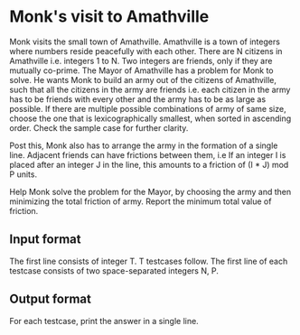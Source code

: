 # Monk's visit to Amathville

Monk visits the small town of Amathville. Amathville is a town of integers where numbers reside peacefully with each other. There are N citizens in Amathville i.e. integers 1 to N. Two integers are friends, only if they are mutually co-prime.
The Mayor of Amathville has a problem for Monk to solve. He wants Monk to build an army out of the citizens of Amathville, such that all the citizens in the army are friends i.e. each citizen in the army has to be friends with every other and the army has to be as large as possible. If there are multiple possible combinations of army of same size, choose the one that is lexicographically smallest, when sorted in ascending order. Check the sample case for further clarity.

Post this, Monk also has to arrange the army in the formation of a single line. Adjacent friends can have frictions between them, i.e If an integer I is placed after an integer J in the line, this amounts to a friction of (I \* J) mod P units.

Help Monk solve the problem for the Mayor, by choosing the army and then minimizing the total friction of army. Report the minimum total value of friction.

## Input format

The first line consists of integer T. T testcases follow.
The first line of each testcase consists of two space-separated integers N, P.

## Output format

For each testcase, print the answer in a single line.
